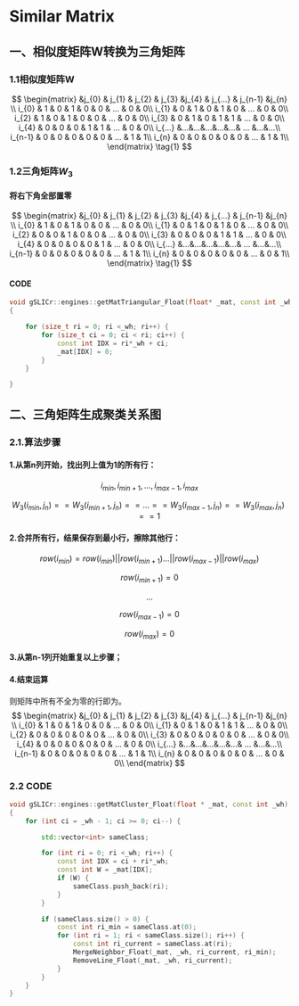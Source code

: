 #  Similar Matrix

## 一、相似度矩阵W转换为三角矩阵

### 1.1相似度矩阵W

$$
\begin{matrix}
   			&j_{0} & j_{1} & j_{2} & j_{3} &j_{4} & j_{...} & j_{n-1} &j_{n}	\\
  i_{0} 	& 1 & 0 & 1 & 0 & 0 & ... & 0 & 0\\
  i_{1} 	& 0 & 1 & 0 & 1 & 0 & ... & 0 & 0\\
  i_{2} 	& 1 & 0 & 1 & 0 & 0 & ... & 0 & 0\\
  i_{3} 	& 0 & 1 & 0 & 1 & 1 & ... & 0 & 0\\
  i_{4} 	& 0 & 0 & 0 & 1 & 1 & ... & 0 & 0\\
  i_{...} 	&...&...&...&...&...& ... &...&...\\
  i_{n-1}  	& 0 & 0 & 0 & 0 & 0 & ... & 1 & 1\\
  i_{n}  	& 0 & 0 & 0 & 0 & 0 & ... & 1 & 1\\
  \end{matrix} \tag{1}
$$

### 1.2三角矩阵$W_{3}$

#### 将右下角全部置零

$$
\begin{matrix}
   			&j_{0} & j_{1} & j_{2} & j_{3} &j_{4} & j_{...} & j_{n-1} &j_{n}	\\
  i_{0} 	& 1 & 0 & 1 & 0 & 0 & ... & 0 & 0\\
  i_{1} 	& 0 & 1 & 0 & 1 & 0 & ... & 0 & 0\\
  i_{2} 	& 0 & 0 & 1 & 0 & 0 & ... & 0 & 0\\
  i_{3} 	& 0 & 0 & 0 & 1 & 1 & ... & 0 & 0\\
  i_{4} 	& 0 & 0 & 0 & 0 & 1 & ... & 0 & 0\\
  i_{...} 	&...&...&...&...&...& ... &...&...\\
  i_{n-1}  	& 0 & 0 & 0 & 0 & 0 & ... & 1 & 1\\
  i_{n}  	& 0 & 0 & 0 & 0 & 0 & ... & 0 & 1\\
  \end{matrix} \tag{1}
$$

#### CODE

```c++
void gSLICr::engines::getMatTriangular_Float(float* _mat, const int _wh)
{

	for (size_t ri = 0; ri <_wh; ri++) {
		for (size_t ci = 0; ci < ri; ci++) {
			const int IDX = ri*_wh + ci;
			_mat[IDX] = 0;
		}
	}

}
```

## 二、三角矩阵生成聚类关系图

### 2.1.算法步骤

#### 1.从第n列开始，找出列上值为1的所有行：

$$
i_{min},i_{min+1},...,i_{max-1},i_{max}
$$

$$
W_{3}(i_{min},j_{n})==
W_{3}(i_{min+1},j_{n})==
...==
W_{3}(i_{max-1},j_{n})==
W_{3}(i_{max},j_{n})==1
$$

#### 2.合并所有行，结果保存到最小行，擦除其他行：

$$
row(i_{min})=row(i_{min}) || row(i_{min+1})... || row({i_{max-1}} )|| row(i_{max})
$$

$$
row(i_{min+1})=0
$$

$$
...
$$

$$
row(i_{max-1})=0
$$

$$
row(i_{max})=0
$$

#### 3.从第n-1列开始重复以上步骤；

#### 4.结束运算

则矩阵中所有不全为零的行即为。
$$
\begin{matrix}   			
		&j_{0} & j_{1} & j_{2} & j_{3} &j_{4} & j_{...} & j_{n-1} &j_{n}	\\
i_{0} 		& 1 & 0 & 1 & 0 & 0 & ... & 0 & 0\\
i_{1} 		& 0 & 1 & 0 & 1 & 1 & ... & 0 & 0\\
i_{2} 		& 0 & 0 & 0 & 0 & 0 & ... & 0 & 0\\
i_{3} 		& 0 & 0 & 0 & 0 & 0 & ... & 0 & 0\\
i_{4} 		& 0 & 0 & 0 & 0 & 0 & ... & 0 & 0\\
i_{...} 	&...&...&...&...&...& ... &...&...\\
i_{n-1}  	& 0 & 0 & 0 & 0 & 0 & ... & 1 & 1\\
i_{n}  		& 0 & 0 & 0 & 0 & 0 & ... & 0 & 0\\  
\end{matrix}
$$

### 2.2 CODE


```c++
void gSLICr::engines::getMatCluster_Float(float * _mat, const int _wh)
{
	for (int ci = _wh - 1; ci >= 0; ci--) {

		std::vector<int> sameClass;

		for (int ri = 0; ri <_wh; ri++) {
			const int IDX = ci + ri*_wh;
			const int W = _mat[IDX];
			if (W) {
				sameClass.push_back(ri);
			}
		}

		if (sameClass.size() > 0) {
			const int ri_min = sameClass.at(0);
			for (int ri = 1; ri < sameClass.size(); ri++) {
				const int ri_current = sameClass.at(ri);
				MergeNeighbor_Float(_mat, _wh, ri_current, ri_min);
				RemoveLine_Float(_mat, _wh, ri_current);
			}
		}
	}
}
```

